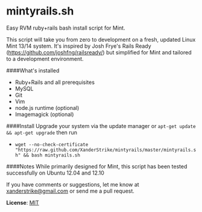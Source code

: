 mintyrails.sh
=============

Easy RVM ruby+rails bash install script for Mint.

This script will take you from zero to development on a fresh, updated Linux Mint 13/14 system. It's inspired by Josh Frye's Rails Ready (https://github.com/joshfng/railsready/) but simplified for Mint and tailored to a development environment.

####What's installed

* Ruby+Rails and all prerequisites
* MySQL
* Git
* Vim
* node.js runtime (optional)
* Imagemagick (optional)

####Install
Upgrade your system via the update manager or `apt-get update && apt-get upgrade` then run
  * `wget --no-check-certificate "https://raw.github.com/XanderStrike/mintyrails/master/mintyrails.sh" && bash mintyrails.sh`

####Notes
While primarily designed for Mint, this script has been tested successfully on Ubuntu 12.04 and 12.10

If you have comments or suggestions, let me know at xanderstrike@gmail.com or send me a pull request.

**License**: [MIT](http://opensource.org/licenses/MIT)
